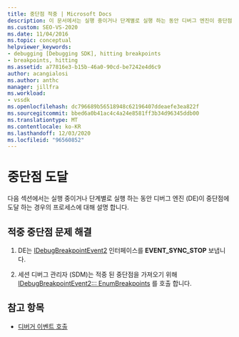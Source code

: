 ```yaml
---
title: 중단점 적중 | Microsoft Docs
description: 이 문서에서는 실행 중이거나 단계별로 실행 하는 동안 디버그 엔진이 중단점에 도달할 때 발생 하는 프로세스를 설명 합니다.
ms.custom: SEO-VS-2020
ms.date: 11/04/2016
ms.topic: conceptual
helpviewer_keywords:
- debugging [Debugging SDK], hitting breakpoints
- breakpoints, hitting
ms.assetid: a77816e3-b15b-46a0-90cd-be7242e4d6c9
author: acangialosi
ms.author: anthc
manager: jillfra
ms.workload:
- vssdk
ms.openlocfilehash: dc796689b56518948c62196407ddeaefe3ea822f
ms.sourcegitcommit: bbed6a0b41ac4c4a24e8581ff3b34d96345ddb00
ms.translationtype: MT
ms.contentlocale: ko-KR
ms.lasthandoff: 12/03/2020
ms.locfileid: "96560852"
---
```

# <a name="hit-a-breakpoint"></a>중단점 도달
다음 섹션에서는 실행 중이거나 단계별로 실행 하는 동안 디버그 엔진 (DE)이 중단점에 도달 하는 경우의 프로세스에 대해 설명 합니다.

## <a name="troubleshoot-a-hit-breakpoint"></a>적중 중단점 문제 해결

1. DE는 [IDebugBreakpointEvent2](../../extensibility/debugger/reference/idebugbreakpointevent2.md) 인터페이스를 **EVENT_SYNC_STOP** 보냅니다.

2. 세션 디버그 관리자 (SDM)는 적중 된 중단점을 가져오기 위해 [IDebugBreakpointEvent2::: EnumBreakpoints](../../extensibility/debugger/reference/idebugbreakpointevent2-enumbreakpoints.md) 를 호출 합니다.

## <a name="see-also"></a>참고 항목
- [디버거 이벤트 호출](../../extensibility/debugger/calling-debugger-events.md)
